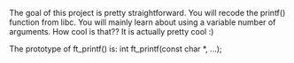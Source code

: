 The goal of this project is pretty straightforward. You will recode the printf() function from libc.
You will mainly learn about using a variable number of arguments. How cool is that??
It is actually pretty cool :)

The prototype of ft_printf() is:
int ft_printf(const char *, ...);
